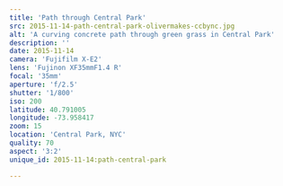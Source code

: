 ```yaml
---
title: 'Path through Central Park'
src: 2015-11-14-path-central-park-olivermakes-ccbync.jpg
alt: 'A curving concrete path through green grass in Central Park'
description: ''
date: 2015-11-14
camera: 'Fujifilm X-E2'
lens: 'Fujinon XF35mmF1.4 R'
focal: '35mm'
aperture: 'f/2.5'
shutter: '1/800'
iso: 200
latitude: 40.791005
longitude: -73.958417
zoom: 15
location: 'Central Park, NYC'
quality: 70
aspect: '3:2'
unique_id: 2015-11-14:path-central-park

---
```

